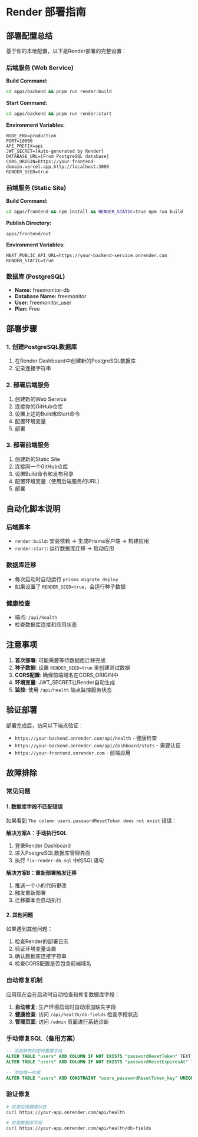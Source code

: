 # Render 部署指南

## 部署配置总结

基于你的本地配置，以下是Render部署的完整设置：

### 后端服务 (Web Service)

**Build Command:**
```bash
cd apps/backend && pnpm run render:build
```

**Start Command:**
```bash
cd apps/backend && pnpm run render:start
```

**Environment Variables:**
```
NODE_ENV=production
PORT=10000
API_PREFIX=api
JWT_SECRET=[Auto-generated by Render]
DATABASE_URL=[From PostgreSQL database]
CORS_ORIGIN=https://your-frontend-domain.vercel.app,http://localhost:3000
RENDER_SEED=true
```

### 前端服务 (Static Site)

**Build Command:**
```bash
cd apps/frontend && npm install && RENDER_STATIC=true npm run build
```

**Publish Directory:**
```
apps/frontend/out
```

**Environment Variables:**
```
NEXT_PUBLIC_API_URL=https://your-backend-service.onrender.com
RENDER_STATIC=true
```

### 数据库 (PostgreSQL)

- **Name:** freemonitor-db
- **Database Name:** freemonitor
- **User:** freemonitor_user
- **Plan:** Free

## 部署步骤

### 1. 创建PostgreSQL数据库
1. 在Render Dashboard中创建新的PostgreSQL数据库
2. 记录连接字符串

### 2. 部署后端服务
1. 创建新的Web Service
2. 连接你的GitHub仓库
3. 设置上述的Build和Start命令
4. 配置环境变量
5. 部署

### 3. 部署前端服务
1. 创建新的Static Site
2. 连接同一个GitHub仓库
3. 设置Build命令和发布目录
4. 配置环境变量（使用后端服务的URL）
5. 部署

## 自动化脚本说明

### 后端脚本
- `render:build`: 安装依赖 → 生成Prisma客户端 → 构建应用
- `render:start`: 运行数据库迁移 → 启动应用

### 数据库迁移
- 每次启动时自动运行 `prisma migrate deploy`
- 如果设置了 `RENDER_SEED=true`，会运行种子数据

### 健康检查
- 端点: `/api/health`
- 检查数据库连接和应用状态

## 注意事项

1. **首次部署**: 可能需要等待数据库迁移完成
2. **种子数据**: 设置 `RENDER_SEED=true` 来创建测试数据
3. **CORS配置**: 确保前端域名在CORS_ORIGIN中
4. **环境变量**: JWT_SECRET让Render自动生成
5. **监控**: 使用 `/api/health` 端点监控服务状态

## 验证部署

部署完成后，访问以下端点验证：
- `https://your-backend.onrender.com/api/health` - 健康检查
- `https://your-backend.onrender.com/api/dashboard/stats` - 需要认证
- `https://your-frontend.onrender.com` - 前端应用

## 故障排除

### 常见问题

#### 1. 数据库字段不匹配错误
如果看到 `The column users.passwordResetToken does not exist` 错误：

**解决方案A：手动执行SQL**
1. 登录Render Dashboard
2. 进入PostgreSQL数据库管理界面
3. 执行 `fix-render-db.sql` 中的SQL语句

**解决方案B：重新部署触发迁移**
1. 推送一个小的代码更改
2. 触发重新部署
3. 迁移脚本会自动执行

#### 2. 其他问题
如果遇到其他问题：
1. 检查Render的部署日志
2. 验证环境变量设置
3. 确认数据库连接字符串
4. 检查CORS配置是否包含前端域名

### 自动修复机制

应用现在会在启动时自动检查和修复数据库字段：

1. **自动修复**: 生产环境启动时自动添加缺失字段
2. **健康检查**: 访问 `/api/health/db-fields` 检查字段状态
3. **管理页面**: 访问 `/admin` 页面进行系统诊断

### 手动修复SQL（备用方案）
```sql
-- 添加缺失的密码重置字段
ALTER TABLE "users" ADD COLUMN IF NOT EXISTS "passwordResetToken" TEXT;
ALTER TABLE "users" ADD COLUMN IF NOT EXISTS "passwordResetExpiresAt" TIMESTAMP(3);

-- 添加唯一约束
ALTER TABLE "users" ADD CONSTRAINT "users_passwordResetToken_key" UNIQUE ("passwordResetToken");
```

### 验证修复
```bash
# 检查应用健康状态
curl https://your-app.onrender.com/api/health

# 检查数据库字段
curl https://your-app.onrender.com/api/health/db-fields
```